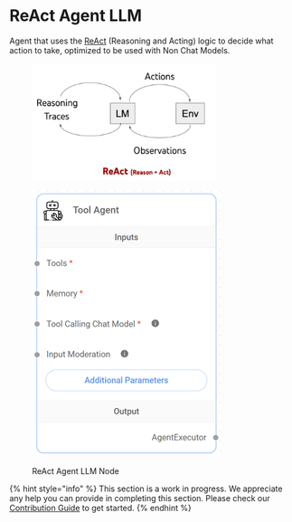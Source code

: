 # ReAct Agent LLM

Agent that uses the [ReAct](https://react-lm.github.io/) (Reasoning and Acting) logic to decide what action to take, optimized to be used with Non Chat Models.

<figure><img src="../../../.gitbook/assets/image (174).png" alt="" width="325"><figcaption></figcaption></figure>

<figure><img src="../../../.gitbook/assets/image (7) (1) (1) (1) (1) (1) (1).png" alt="" width="335"><figcaption><p>ReAct Agent LLM Node</p></figcaption></figure>

{% hint style="info" %}
This section is a work in progress. We appreciate any help you can provide in completing this section. Please check our [Contribution Guide](../../../CONTRIBUTING.md) to get started.
{% endhint %}
